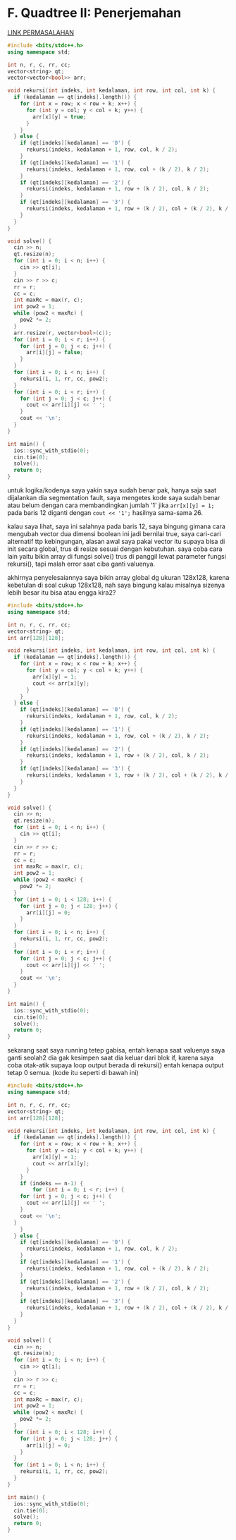 # F. Quadtree II: Penerjemahan

[LINK PERMASALAHAN](https://tlx.toki.id/courses/basic/chapters/13/problems/F/)

```cpp
#include <bits/stdc++.h>
using namespace std;

int n, r, c, rr, cc;
vector<string> qt;
vector<vector<bool>> arr;

void rekursi(int indeks, int kedalaman, int row, int col, int k) {
  if (kedalaman == qt[indeks].length()) {
    for (int x = row; x < row + k; x++) {
      for (int y = col; y < col + k; y++) {
        arr[x][y] = true;
      }
    }
  } else {
    if (qt[indeks][kedalaman] == '0') {
      rekursi(indeks, kedalaman + 1, row, col, k / 2);
    }
    if (qt[indeks][kedalaman] == '1') {
      rekursi(indeks, kedalaman + 1, row, col + (k / 2), k / 2);
    }
    if (qt[indeks][kedalaman] == '2') {
      rekursi(indeks, kedalaman + 1, row + (k / 2), col, k / 2);
    }
    if (qt[indeks][kedalaman] == '3') {
      rekursi(indeks, kedalaman + 1, row + (k / 2), col + (k / 2), k / 2);
    }
  }
}

void solve() {
  cin >> n;
  qt.resize(n);
  for (int i = 0; i < n; i++) {
    cin >> qt[i];
  }
  cin >> r >> c;
  rr = r;
  cc = c;
  int maxRc = max(r, c);
  int pow2 = 1;
  while (pow2 < maxRc) {
    pow2 *= 2;
  }
  arr.resize(r, vector<bool>(c));
  for (int i = 0; i < r; i++) {
    for (int j = 0; j < c; j++) {
      arr[i][j] = false;
    }
  }
  for (int i = 0; i < n; i++) {
    rekursi(i, 1, rr, cc, pow2);
  }
  for (int i = 0; i < r; i++) {
    for (int j = 0; j < c; j++) {
      cout << arr[i][j] << ' ';
    }
    cout << '\n';
  }
}

int main() {
  ios::sync_with_stdio(0);
  cin.tie(0);
  solve();
  return 0;
}

```

untuk logika/kodenya saya yakin saya sudah benar pak, hanya saja saat dijalankan dia segmentation fault, saya mengetes kode saya sudah benar atau belum dengan cara membandingkan jumlah '1' jika `arr[x][y] = 1;` pada baris 12 diganti dengan `cout << '1';` hasilnya sama-sama 26.

kalau saya lihat, saya ini salahnya pada baris 12, saya bingung gimana cara mengubah vector dua dimensi boolean ini jadi bernilai true, saya cari-cari alternatif ttp kebingungan, alasan awal saya pakai vector itu supaya bisa di init secara global, trus di resize sesuai dengan kebutuhan. saya coba cara lain yaitu bikin array di fungsi solve() trus di panggil lewat parameter fungsi rekursi(), tapi malah error saat ciba ganti valuenya.

akhirnya penyelesaiannya saya bikin array global dg ukuran 128x128, karena kebetulan di soal cukup 128x128, nah saya bingung kalau misalnya sizenya lebih besar itu bisa atau engga kira2?

```cpp
#include <bits/stdc++.h>
using namespace std;

int n, r, c, rr, cc;
vector<string> qt;
int arr[128][128];

void rekursi(int indeks, int kedalaman, int row, int col, int k) {
  if (kedalaman == qt[indeks].length()) {
    for (int x = row; x < row + k; x++) {
      for (int y = col; y < col + k; y++) {
        arr[x][y] = 1;
        cout << arr[x][y];
      }
    }
  } else {
    if (qt[indeks][kedalaman] == '0') {
      rekursi(indeks, kedalaman + 1, row, col, k / 2);
    }
    if (qt[indeks][kedalaman] == '1') {
      rekursi(indeks, kedalaman + 1, row, col + (k / 2), k / 2);
    }
    if (qt[indeks][kedalaman] == '2') {
      rekursi(indeks, kedalaman + 1, row + (k / 2), col, k / 2);
    }
    if (qt[indeks][kedalaman] == '3') {
      rekursi(indeks, kedalaman + 1, row + (k / 2), col + (k / 2), k / 2);
    }
  }
}

void solve() {
  cin >> n;
  qt.resize(n);
  for (int i = 0; i < n; i++) {
    cin >> qt[i];
  }
  cin >> r >> c;
  rr = r;
  cc = c;
  int maxRc = max(r, c);
  int pow2 = 1;
  while (pow2 < maxRc) {
    pow2 *= 2;
  }
  for (int i = 0; i < 128; i++) {
    for (int j = 0; j < 128; j++) {
      arr[i][j] = 0;
    }
  }
  for (int i = 0; i < n; i++) {
    rekursi(i, 1, rr, cc, pow2);
  }
  for (int i = 0; i < r; i++) {
    for (int j = 0; j < c; j++) {
      cout << arr[i][j] << ' ';
    }
    cout << '\n';
  }
}

int main() {
  ios::sync_with_stdio(0);
  cin.tie(0);
  solve();
  return 0;
}
```

sekarang saat saya running tetep gabisa, entah kenapa saat valuenya saya ganti seolah2 dia gak kesimpen saat dia keluar dari blok if, karena saya coba otak-atik supaya loop output berada di rekursi() entah kenapa output tetap 0 semua. (kode itu seperti di bawah ini)

```cpp
#include <bits/stdc++.h>
using namespace std;

int n, r, c, rr, cc;
vector<string> qt;
int arr[128][128];

void rekursi(int indeks, int kedalaman, int row, int col, int k) {
  if (kedalaman == qt[indeks].length()) {
    for (int x = row; x < row + k; x++) {
      for (int y = col; y < col + k; y++) {
        arr[x][y] = 1;
        cout << arr[x][y];
      }
    }
    if (indeks == n-1) {
        for (int i = 0; i < r; i++) {
    for (int j = 0; j < c; j++) {
      cout << arr[i][j] << ' ';
    }
    cout << '\n';
  }
    }
  } else {
    if (qt[indeks][kedalaman] == '0') {
      rekursi(indeks, kedalaman + 1, row, col, k / 2);
    }
    if (qt[indeks][kedalaman] == '1') {
      rekursi(indeks, kedalaman + 1, row, col + (k / 2), k / 2);
    }
    if (qt[indeks][kedalaman] == '2') {
      rekursi(indeks, kedalaman + 1, row + (k / 2), col, k / 2);
    }
    if (qt[indeks][kedalaman] == '3') {
      rekursi(indeks, kedalaman + 1, row + (k / 2), col + (k / 2), k / 2);
    }
  }
}

void solve() {
  cin >> n;
  qt.resize(n);
  for (int i = 0; i < n; i++) {
    cin >> qt[i];
  }
  cin >> r >> c;
  rr = r;
  cc = c;
  int maxRc = max(r, c);
  int pow2 = 1;
  while (pow2 < maxRc) {
    pow2 *= 2;
  }
  for (int i = 0; i < 128; i++) {
    for (int j = 0; j < 128; j++) {
      arr[i][j] = 0;
    }
  }
  for (int i = 0; i < n; i++) {
    rekursi(i, 1, rr, cc, pow2);
  }
}

int main() {
  ios::sync_with_stdio(0);
  cin.tie(0);
  solve();
  return 0;
}
```
